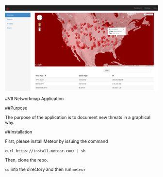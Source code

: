![Application Screenshot](https://raw.githubusercontent.com/valedaemon/networkmap/master/public/img/vii_screenshot.png)

#VII Networkmap Application

##Purpose

The purpose of the application is to document new threats in a graphical way. 

##Installation

First, please install Meteor by issuing the command

`curl https://install.meteor.com/ | sh`

Then, clone the repo.

`cd` into the directory and then run `meteor`
